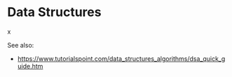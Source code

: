 # Data Structures

x


See also:
- https://www.tutorialspoint.com/data_structures_algorithms/dsa_quick_guide.htm